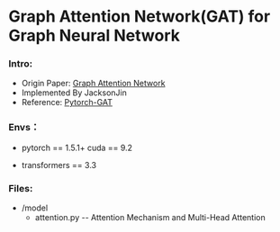 # Graph Attention Network(GAT) for Graph Neural Network

### Intro:

+ Origin Paper: [Graph Attention Network](https://arxiv.org/abs/1710.10903)
+ Implemented By JacksonJin
+ Reference: [Pytorch-GAT](https://github.com/gordicaleksa/pytorch-GAT)

### Envs：

+ pytorch == 1.5.1+ cuda == 9.2

+ transformers == 3.3

  

### Files:

+ /model
  + attention.py  -- Attention Mechanism and Multi-Head Attention